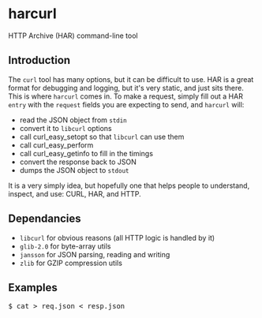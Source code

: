 harcurl
=======

HTTP Archive (HAR) command-line tool


Introduction
------------

The `curl` tool has many options, but it can be difficult to use. HAR is a great format
for debugging and logging, but it's very static, and just sits there. This is where
`harcurl` comes in. To make a request, simply fill out a HAR `entry` with the
`request` fields you are expecting to send, and `harcurl` will:

 * read the JSON object from `stdin`
 * convert it to `libcurl` options
 * call curl_easy_setopt so that `libcurl` can use them
 * call curl_easy_perform
 * call curl_easy_getinfo to fill in the timings
 * convert the response back to JSON
 * dumps the JSON object to `stdout`

It is a very simply idea, but hopefully one that helps people to
understand, inspect, and use: CURL, HAR, and HTTP.


Dependancies
------------

* `libcurl` for obvious reasons (all HTTP logic is handled by it)
* `glib-2.0` for byte-array utils
* `jansson` for JSON parsing, reading and writing
* `zlib` for GZIP compression utils


Examples
--------

<pre>
$ cat > req.json <<EOF
{
    "request": {
        "method": "GET",
        "url": "http://httpbin.org/get"
    }
}
EOF

$ harcurl < req.json > resp.json
</pre>
